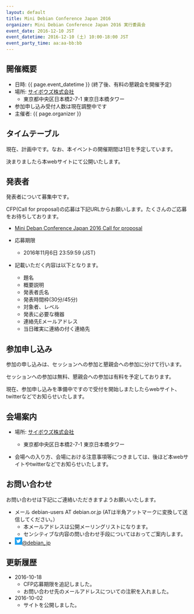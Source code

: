 ```yaml
---
layout: default
title: Mini Debian Conference Japan 2016
organizer: Mini Debian Conference Japan 2016 実行委員会
event_date: 2016-12-10 JST
event_datetime: 2016-12-10 (土) 10:00-18:00 JST
event_party_time: aa:aa-bb:bb
---
```

<a name="outline"></a>

## 開催概要
   
- 日時: {{ page.event_datetime }} (終了後、有料の懇親会を開催予定)
- 場所: [サイボウズ株式会社](http://cybozu.co.jp/company/info/)
  - 東京都中央区日本橋2-7-1 東京日本橋タワー
- 参加申し込み受付人数は現在調整中です
- 主催者: {{ page.organizer }}


<a name="timetable"></a>

## タイムテーブル

現在、計画中です。なお、本イベントの開催期間は1日を予定しています。

決まりましたら本webサイトにて公開いたします。

<a name="speaker"></a>

## 発表者

発表者について募集中です。

CFP(Call for proposal)の応募は下記URLからお願いします。たくさんのご応募をお待ちしております。

- [Mini Deban Conference Japan 2016 Call for proposal](https://docs.google.com/forms/d/1gcHtLijX8WrdfQMrKK4gkWXOUVhOVV3HCJtcDWglsag/viewform?edit_requested=true)

- 応募期限
  - 2016年11月6日 23:59:59 (JST)

- 記載いただく内容は以下となります。
  - 題名
  - 概要説明
  - 発表者氏名
  - 発表時間枠(30分/45分)
  - 対象者、レベル
  - 発表に必要な機器
  - 連絡先Eメールアドレス
  - 当日確実に連絡の付く連絡先

<a name="register"></a>

## 参加申し込み

参加の申し込みは、セッションへの参加と懇親会への参加に分けて行います。

セッションへの参加は無料、懇親会への参加は有料を予定しております。

現在、参加申し込みを準備中ですので受付を開始しまたしたらwebサイト、twitterなどでお知らせいたします。


<a name="place"></a>

## 会場案内

- 場所: [サイボウズ株式会社](http://cybozu.co.jp/company/info/)
  - 東京都中央区日本橋2-7-1 東京日本橋タワー

- 会場への入り方、会場における注意事項等につきましては、後ほど本webサイトやtwitterなどでお知らせいたします。


<a name="contactus"></a>

## お問い合わせ
お問い合わせは下記にご連絡いただきますようお願いいたします。

- メール debian-users AT debian.or.jp (ATは半角アットマークに変換して送信してください。）
  - 本メールアドレスは公開メーリングリストになります。
  - センシティブな内容の問い合わせ手段についてはおってご案内します。
- <a href="https://twitter.com/debian_jp"><img style="width:20px; height:20px;" src="assets/img/Twitter_Logo_White_On_Blue.png" alt="Twitter - Debian JP">@debian_jp</a>


<a name="history"></a>

## 更新履歴

- 2016-10-18
  - CFP応募期限を追記しました。
  - お問い合わせ先のメールアドレスについての注釈を入れました。
- 2016-10-02
  - サイトを公開しました。
